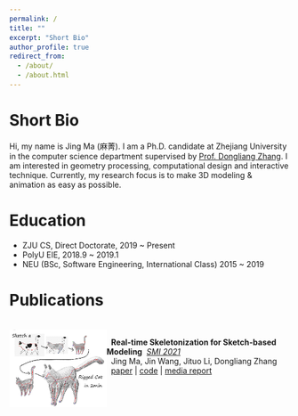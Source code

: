 ```yaml
---
permalink: /
title: ""
excerpt: "Short Bio"
author_profile: true
redirect_from: 
  - /about/
  - /about.html
---
```


Short Bio
======
Hi, my name is Jing Ma (麻菁). I am a Ph.D. candidate at Zhejiang University in the computer science department supervised by [Prof. Dongliang Zhang](https://person.zju.edu.cn/en/0012126#0). I am interested in geometry processing, computational design and interactive technique. Currently, my research focus is to make 3D modeling & animation as easy as possible.

Education
======
- ZJU CS, Direct Doctorate, 2019 ~ Present
- PolyU EIE, 2018.9 ~ 2019.1
- NEU (BSc, Software Engineering, International Class) 2015 ~ 2019

Publications
======
<br/>

<img width="175" align="left" src="../images/RealSkel.png"/>

&nbsp; __Real-time Skeletonization for Sketch-based Modeling__ &nbsp;*[SMI 2021](https://smi2021.github.io/)*<br/>
&nbsp;  Jing Ma, Jin Wang, Jituo Li, Dongliang Zhang <br/>
&nbsp;  [paper](https://dl.acm.org/doi/abs/10.1016/j.cag.2021.11.005) | [code](https://github.com/jingma-git/RealSkel) | [media report](https://baijiahao.baidu.com/s?id=1718376969935755339&wfr=spider&for=pc)
<!--
&nbsp;  [arxiv](https://arxiv.org/pdf/2110.05805.pdf) | [acm](https://dl.acm.org/doi/abs/10.1016/j.cag.2021.11.005) | [paper](https://doi.org/10.1016/j.cag.2021.11.005) | [code](https://github.com/jingma-git/RealSkel)
 --> 
<br/>
